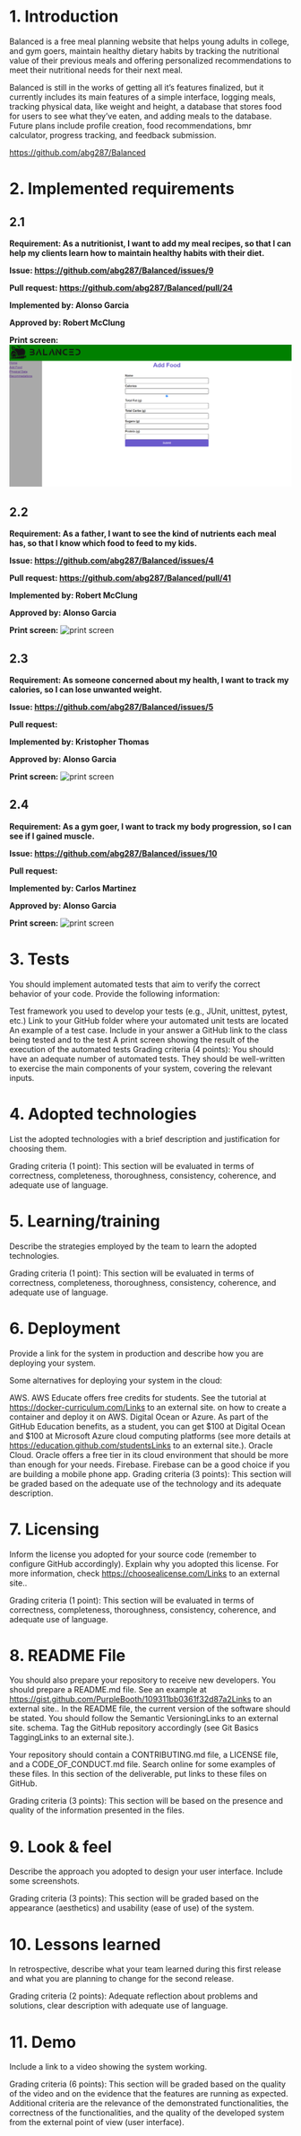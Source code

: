 # 1. Introduction

Balanced is a free meal planning website that helps young adults in college, and gym goers, maintain healthy dietary habits by tracking the nutritional value of their previous meals and offering personalized recommendations to meet their nutritional needs for their next meal.

Balanced is still in the works of getting all it’s features finalized, but it currently includes its main features of a simple interface, logging meals, tracking physical data, like weight and height, a database that stores food for users to see what they’ve eaten, and adding meals to the database. Future plans include profile creation, food recommendations, bmr calculator, progress tracking, and feedback submission.

https://github.com/abg287/Balanced

# 2. Implemented requirements

## 2.1

**Requirement: As a nutritionist, I want to add my meal recipes, so that I can help my clients learn how to maintain healthy habits with their diet.**

**Issue: https://github.com/abg287/Balanced/issues/9**

**Pull request: https://github.com/abg287/Balanced/pull/24**

**Implemented by: Alonso Garcia**

**Approved by: Robert McClung**

**Print screen:** ![print screen](./images/AddFood.png)

## 2.2

**Requirement: As a father, I want to see the kind of nutrients each meal has, so that I know which food to feed to my kids.**

**Issue: https://github.com/abg287/Balanced/issues/4**

**Pull request: https://github.com/abg287/Balanced/pull/41**

**Implemented by: Robert McClung**

**Approved by: Alonso Garcia**

**Print screen:** ![print screen]()

## 2.3

**Requirement: As someone concerned about my health, I want to track my calories, so I can lose unwanted weight.**

**Issue: https://github.com/abg287/Balanced/issues/5**

**Pull request:**

**Implemented by: Kristopher Thomas**

**Approved by: Alonso Garcia**

**Print screen:** ![print screen]()

## 2.4

**Requirement: As a gym goer, I want to track my body progression, so I can see if I gained muscle.**

**Issue: https://github.com/abg287/Balanced/issues/10**

**Pull request:**

**Implemented by: Carlos Martinez**

**Approved by: Alonso Garcia**

**Print screen:** ![print screen]()

# 3. Tests

You should implement automated tests that aim to verify the correct behavior of your code. Provide the following information:

Test framework you used to develop your tests (e.g., JUnit, unittest, pytest, etc.)
Link to your GitHub folder where your automated unit tests are located
An example of a test case. Include in your answer a GitHub link to the class being tested and to the test
A print screen showing the result of the execution of the automated tests
Grading criteria (4 points): You should have an adequate number of automated tests. They should be well-written to exercise the main components of your system, covering the relevant inputs.

# 4. Adopted technologies

List the adopted technologies with a brief description and justification for choosing them.

Grading criteria (1 point): This section will be evaluated in terms of correctness, completeness, thoroughness, consistency, coherence, and adequate use of language.

# 5. Learning/training

Describe the strategies employed by the team to learn the adopted technologies. 

Grading criteria (1 point): This section will be evaluated in terms of correctness, completeness, thoroughness, consistency, coherence, and adequate use of language.

# 6. Deployment

Provide a link for the system in production and describe how you are deploying your system. 

Some alternatives for deploying your system in the cloud: 

AWS. AWS Educate offers free credits for students. See the tutorial at https://docker-curriculum.com/Links to an external site. on how to create a container and deploy it on AWS. 
Digital Ocean or Azure. As part of the GitHub Education benefits, as a student, you can get $100 at Digital Ocean and $100 at Microsoft Azure cloud computing platforms (see more details at https://education.github.com/studentsLinks to an external site.).
Oracle Cloud. Oracle offers a free tier in its cloud environment that should be more than enough for your needs.
Firebase. Firebase can be a good choice if you are building a mobile phone app. 
 Grading criteria (3 points): This section will be graded based on the adequate use of the technology and its adequate description. 

# 7. Licensing

Inform the license you adopted for your source code (remember to configure GitHub accordingly). Explain why you adopted this license. For more information, check https://choosealicense.com/Links to an external site..

Grading criteria (1 point): This section will be evaluated in terms of correctness, completeness, thoroughness, consistency, coherence, and adequate use of language.

# 8. README File

You should also prepare your repository to receive new developers. You should prepare a README.md file. See an example at https://gist.github.com/PurpleBooth/109311bb0361f32d87a2Links to an external site.. In the README file, the current version of the software should be stated. You should follow the Semantic VersioningLinks to an external site. schema. Tag the GitHub repository accordingly (see Git Basics TaggingLinks to an external site.). 

Your repository should contain a CONTRIBUTING.md file, a LICENSE file, and a CODE_OF_CONDUCT.md file. Search online for some examples of these files. In this section of the deliverable, put links to these files on GitHub.

Grading criteria (3 points): This section will be based on the presence and quality of the information presented in the files.

# 9. Look & feel

Describe the approach you adopted to design your user interface. Include some screenshots.

Grading criteria (3 points): This section will be graded based on the appearance (aesthetics) and usability (ease of use) of the system.

# 10. Lessons learned

In retrospective, describe what your team learned during this first release and what you are planning to change for the second release. 

Grading criteria (2 points): Adequate reflection about problems and solutions, clear description with adequate use of language. 

# 11. Demo

Include a link to a video showing the system working.

Grading criteria (6 points): This section will be graded based on the quality of the video and on the evidence that the features are running as expected. Additional criteria are the relevance of the demonstrated functionalities, the correctness of the functionalities, and the quality of the developed system from the external point of view (user interface).

